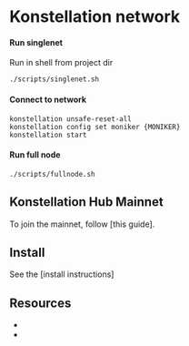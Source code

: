 # Konstellation network

#### Run singlenet
Run in shell from project dir
```shell script
./scripts/singlenet.sh
```

#### Connect to network
```shell script
konstellation unsafe-reset-all
konstellation config set moniker {MONIKER}
konstellation start
```

#### Run full node
```shell script
./scripts/fullnode.sh
```

## Konstellation Hub Mainnet

To join the mainnet, follow
[this guide].

## Install

See the 
[install instructions]

## Resources

* [Explorer]: https://www.konsteplorer.io/#/home
* [Demo wallet]: https://www.konstebox.io/#/home
